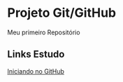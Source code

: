 # Projeto Git/GitHub 
Meu primeiro Repositório 

## Links Estudo
[Iniciando no GitHub](https://www.youtube.com/watch?v=DqTITcMq68k_https://www.youtube.com/watch?v=UBAX-13g8OM)
